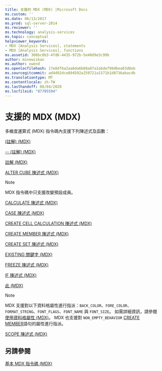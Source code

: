 ```yaml
---
title: 支援的 MDX (MDX) |Microsoft Docs
ms.custom: ''
ms.date: 06/13/2017
ms.prod: sql-server-2014
ms.reviewer: ''
ms.technology: analysis-services
ms.topic: conceptual
helpviewer_keywords:
- MDX [Analysis Services], statements
- MDX [Analysis Services], functions
ms.assetid: 308bc0b3-4fd6-4435-972b-5e40d9e3c99b
author: minewiskan
ms.author: owend
ms.openlocfilehash: 17e8df6a2aa6da6b88a07a2abdef99d6ea03d8eb
ms.sourcegitcommit: ad4d92dce894592a259721a1571b1d8736abacdb
ms.translationtype: MT
ms.contentlocale: zh-TW
ms.lasthandoff: 08/04/2020
ms.locfileid: "87705594"
---
```

# <a name="supported-mdx-mdx"></a>支援的 MDX (MDX)
  多維度運算式 (MDX) 指令碼內支援下列陳述式及函數：  
  
 [&#40;註解&#41; &#40;MDX&#41;](/sql/mdx/comment-mdx)  
  
 [-- &#40;註解&#41; &#40;MDX&#41;](/sql/mdx/comment-mdx)  
  
 [註解 &#40;MDX&#41;](/sql/mdx/comment-mdx)  
  
 [ALTER CUBE 陳述式 &#40;MDX&#41;](/sql/mdx/mdx-data-definition-alter-cube)  
  
> [!NOTE]  
>  MDX 指令碼中只支援改變預設成員。  
  
 [CALCULATE 陳述式 &#40;MDX&#41;](/sql/mdx/mdx-scripting-calculate)  
  
 [CASE 陳述式 &#40;MDX&#41;](/sql/mdx/case-statement-mdx)  
  
 [CREATE CELL CALCULATION 陳述式 &#40;MDX&#41;](/sql/mdx/mdx-data-definition-create-cell-calculation)  
  
 [CREATE MEMBER 陳述式 &#40;MDX&#41;](/sql/mdx/mdx-data-definition-create-member)  
  
 [CREATE SET 陳述式 &#40;MDX&#41;](/sql/mdx/mdx-data-definition-create-set)  
  
 [EXISTING 關鍵字 &#40;MDX&#41;](mdx-query-existing-keyword.md)  
  
 [FREEZE 陳述式 &#40;MDX&#41;](/sql/mdx/mdx-scripting-freeze)  
  
 [IF 陳述式 &#40;MDX&#41;](/sql/mdx/mdx-scripting-if)  
  
 [此 &#40;MDX&#41;](/sql/mdx/this-mdx)  
  
> [!NOTE]  
>  MDX 支援對以下資料格屬性進行指派：`BACK_COLOR`、`FORE_COLOR`、`FORMAT_STRING`、`FONT_FLAGS`、`FONT_NAME` 與 `FONT_SIZE`。 如需詳細資訊，請參閱[使用資料格屬性 &#40;MDX&#41;](mdx-cell-properties-using-cell-properties.md)。 MDX 也支援對 `NON_EMPTY_BEHAVIOR` [CREATE MEMBER](/sql/mdx/mdx-data-definition-create-member)語句的屬性進行指派。  
  
 [SCOPE 陳述式 &#40;MDX&#41;](/sql/mdx/mdx-scripting-scope)  
  
## <a name="see-also"></a>另請參閱  
 [基本 MDX 指令碼 &#40;MDX&#41;](the-basic-mdx-script-mdx.md)  
  
  
